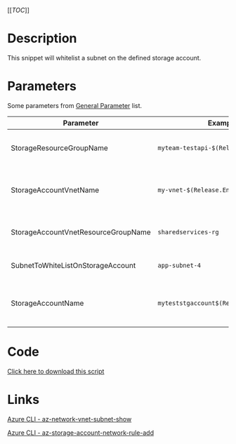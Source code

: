 [[_TOC_]]

# Description
This snippet will whitelist a subnet on the defined storage account.

# Parameters
Some parameters from [General Parameter](/Azure/Azure-CLI-Snippets) list.

| Parameter | Example Value | Description |
|--|--|--|
| StorageResourceGroupName | `myteam-testapi-$(Release.EnvironmentName)` | ResourceGroupName where (pre-existing) the storage account is location |
| StorageAccountVnetName | `my-vnet-$(Release.EnvironmentName)` | The name of the VNET to use for where the storage account has been created. |
| StorageAccountVnetResourceGroupName | `sharedservices-rg` | The ResourceGroup where the storage account VNET resides in. |
| SubnetToWhiteListOnStorageAccount | `app-subnet-4` | The name for the subnet to whitelist on the storage account. |
| StorageAccountName | `myteststgaccount$(Release.EnvironmentName)` | The name of the (pre-existing) storage account you want to whitelist the subnet on |

# Code
[Click here to download this script](../../../../src/Storage-Accounts/Whitelist-Subnet-for-Storageaccount.ps1)

# Links

[Azure CLI - az-network-vnet-subnet-show](https://docs.microsoft.com/en-us/cli/azure/network/vnet/subnet?view=azure-cli-latest#az-network-vnet-subnet-show)

[Azure CLI - az-storage-account-network-rule-add](https://docs.microsoft.com/en-us/cli/azure/storage/account/network-rule?view=azure-cli-latest#az-storage-account-network-rule-add)
